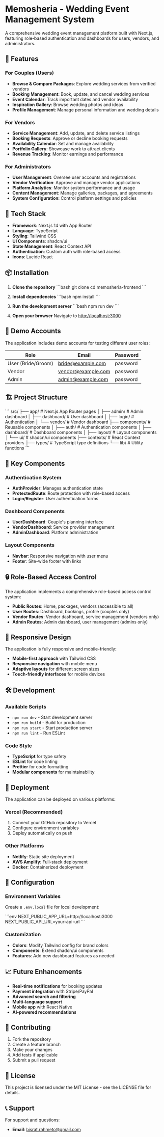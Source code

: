 # Memosheria - Wedding Event Management System

A comprehensive wedding event management platform built with Next.js, featuring role-based authentication and dashboards for users, vendors, and administrators.

## 🌟 Features

### For Couples (Users)
- **Browse & Compare Packages**: Explore wedding services from verified vendors
- **Booking Management**: Book, update, and cancel wedding services
- **Event Calendar**: Track important dates and vendor availability
- **Inspiration Gallery**: Browse wedding photos and ideas
- **Profile Management**: Manage personal information and wedding details

### For Vendors
- **Service Management**: Add, update, and delete service listings
- **Booking Requests**: Approve or decline booking requests
- **Availability Calendar**: Set and manage availability
- **Portfolio Gallery**: Showcase work to attract clients
- **Revenue Tracking**: Monitor earnings and performance

### For Administrators
- **User Management**: Oversee user accounts and registrations
- **Vendor Verification**: Approve and manage vendor applications
- **Platform Analytics**: Monitor system performance and usage
- **Content Management**: Manage galleries, packages, and agreements
- **System Configuration**: Control platform settings and policies

## 🚀 Tech Stack

- **Framework**: Next.js 14 with App Router
- **Language**: TypeScript
- **Styling**: Tailwind CSS
- **UI Components**: shadcn/ui
- **State Management**: React Context API
- **Authentication**: Custom auth with role-based access
- **Icons**: Lucide React

## 📦 Installation

1. **Clone the repository**
   \`\`\`bash
   git clone <repository-url>
   cd memosheria-frontend
   \`\`\`

2. **Install dependencies**
   \`\`\`bash
   npm install
   \`\`\`

3. **Run the development server**
   \`\`\`bash
   npm run dev
   \`\`\`

4. **Open your browser**
   Navigate to [http://localhost:3000](http://localhost:3000)

## 🔐 Demo Accounts

The application includes demo accounts for testing different user roles:

| Role | Email | Password |
|------|-------|----------|
| User (Bride/Groom) | bride@example.com | password |
| Vendor | vendor@example.com | password |
| Admin | admin@example.com | password |

## 🏗️ Project Structure

\`\`\`
src/
├── app/                    # Next.js App Router pages
│   ├── admin/             # Admin dashboard
│   ├── dashboard/         # User dashboard
│   ├── login/             # Authentication
│   └── vendor/            # Vendor dashboard
├── components/            # Reusable components
│   ├── auth/              # Authentication components
│   ├── dashboard/         # Dashboard components
│   ├── layout/            # Layout components
│   └── ui/                # shadcn/ui components
├── contexts/              # React Context providers
├── types/                 # TypeScript type definitions
└── lib/                   # Utility functions
\`\`\`

## 🎨 Key Components

### Authentication System
- **AuthProvider**: Manages authentication state
- **ProtectedRoute**: Route protection with role-based access
- **Login/Register**: User authentication forms

### Dashboard Components
- **UserDashboard**: Couple's planning interface
- **VendorDashboard**: Service provider management
- **AdminDashboard**: Platform administration

### Layout Components
- **Navbar**: Responsive navigation with user menu
- **Footer**: Site-wide footer with links

## 🔒 Role-Based Access Control

The application implements a comprehensive role-based access control system:

- **Public Routes**: Home, packages, vendors (accessible to all)
- **User Routes**: Dashboard, bookings, profile (couples only)
- **Vendor Routes**: Vendor dashboard, service management (vendors only)
- **Admin Routes**: Admin dashboard, user management (admins only)

## 📱 Responsive Design

The application is fully responsive and mobile-friendly:
- **Mobile-first approach** with Tailwind CSS
- **Responsive navigation** with mobile menu
- **Adaptive layouts** for different screen sizes
- **Touch-friendly interfaces** for mobile devices

## 🛠️ Development

### Available Scripts

- `npm run dev` - Start development server
- `npm run build` - Build for production
- `npm run start` - Start production server
- `npm run lint` - Run ESLint

### Code Style

- **TypeScript** for type safety
- **ESLint** for code linting
- **Prettier** for code formatting
- **Modular components** for maintainability

## 🚀 Deployment

The application can be deployed on various platforms:

### Vercel (Recommended)
1. Connect your GitHub repository to Vercel
2. Configure environment variables
3. Deploy automatically on push

### Other Platforms
- **Netlify**: Static site deployment
- **AWS Amplify**: Full-stack deployment
- **Docker**: Containerized deployment

## 🔧 Configuration

### Environment Variables
Create a `.env.local` file for local development:

\`\`\`env
NEXT_PUBLIC_APP_URL=http://localhost:3000
NEXT_PUBLIC_API_URL=your-api-url
\`\`\`

### Customization
- **Colors**: Modify Tailwind config for brand colors
- **Components**: Extend shadcn/ui components
- **Features**: Add new dashboard features as needed

## 📈 Future Enhancements

- **Real-time notifications** for booking updates
- **Payment integration** with Stripe/PayPal
- **Advanced search and filtering**
- **Multi-language support**
- **Mobile app** with React Native
- **AI-powered recommendations**

## 🤝 Contributing

1. Fork the repository
2. Create a feature branch
3. Make your changes
4. Add tests if applicable
5. Submit a pull request

## 📄 License

This project is licensed under the MIT License - see the LICENSE file for details.

## 📞 Support

For support and questions:
- **Email**: bisrat.rahmeto@gmail.com



